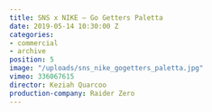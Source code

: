 ```yaml
---
title: SNS x NIKE — Go Getters Paletta
date: 2019-05-14 10:30:00 Z
categories:
- commercial
- archive
position: 5
image: "/uploads/sns_nike_gogetters_paletta.jpg"
vimeo: 336067615
director: Keziah Quarcoo
production-company: Raider Zero
---
```


